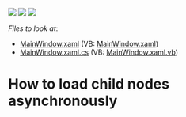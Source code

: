 <!-- default badges list -->
![](https://img.shields.io/endpoint?url=https://codecentral.devexpress.com/api/v1/VersionRange/128657855/12.1.4%2B)
[![](https://img.shields.io/badge/Open_in_DevExpress_Support_Center-FF7200?style=flat-square&logo=DevExpress&logoColor=white)](https://supportcenter.devexpress.com/ticket/details/E4068)
[![](https://img.shields.io/badge/📖_How_to_use_DevExpress_Examples-e9f6fc?style=flat-square)](https://docs.devexpress.com/GeneralInformation/403183)
<!-- default badges end -->
<!-- default file list -->
*Files to look at*:

* [MainWindow.xaml](./CS/Q409157/MainWindow.xaml) (VB: [MainWindow.xaml](./VB/Q409157/MainWindow.xaml))
* [MainWindow.xaml.cs](./CS/Q409157/MainWindow.xaml.cs) (VB: [MainWindow.xaml.vb](./VB/Q409157/MainWindow.xaml.vb))
<!-- default file list end -->
# How to load child nodes asynchronously


<p><br />
</p>

<br/>


